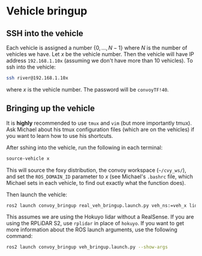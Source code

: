 # Vehicle bringup

## SSH into the vehicle

Each vehicle is assigned a number $\{0,\ldots,N-1\}$ where $N$ is the number of 
vehicles we have. Let $x$ be the vehicle number. Then the vehicle will have IP 
address `192.168.1.10x` (assuming we don't have more than 10 vehicles). To ssh 
into the vehicle:

```bash
ssh river@192.168.1.10x
```

where $x$ is the vehicle number. The password will be `convoyTF!40`.

## Bringing up the vehicle

It is **highly** recommended to use `tmux` and `vim` (but more importantly 
tmux). Ask Michael about his tmux configuration files (which are on the
vehicles) if you want to learn how to use his shortcuts.

After sshing into the vehicle, run the following in each terminal:

```bash
source-vehicle x
```

This will source the foxy distribution, the convoy workspace (`~/cvy_ws/`), and 
set the `ROS_DOMAIN_ID` parameter to $x$ (see Michael's `.bashrc` file, 
which Michael sets in each vehicle, to find out exactly what the function does).

Then launch the vehicle:

```bash
ros2 launch convoy_bringup real_veh_bringup.launch.py veh_ns:=veh_x lidar:=hokuyo use_cam:=false
```

This assumes we are using the Hokuyo lidar without a RealSense. 
If you are using the RPLiDAR S2, use `rplidar` in place of `hokuyo`. If you 
want to get more information about the ROS launch arguments, use the following 
command:

```bash
ros2 launch convoy_bringup veh_bringup.launch.py --show-args
```
